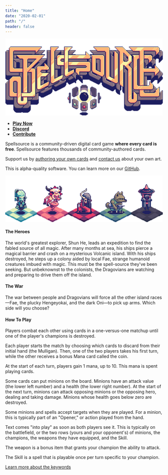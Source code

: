 ```yaml
---
title: "Home"
date: "2020-02-01"
path: "/"
header: false
---
```


![In-Game Screenshot](../assets/spellsource.png)

 - **[Play Now](game)**
 - **[Discord](https://discord.gg/HmbESh2)**
 - **[Contribute](contribute)**

Spellsource is a community-driven digital card game **where every card is free**. Spellsource features thousands of community-authored cards.

Support us by [authoring your own cards](/contribute) and [contact us](mailto:ben@hiddenswitch.com) about your own art.

This is alpha-quality software. You can learn more on our [GitHub](https://github.com/hiddenswitch/Spellsource-Server).
 
![Champions](../assets/champions.png)

#### The Heroes

The world's greatest explorer, Shun He, leads an expedition to find the fabled source of all magic. After many months at sea, his ships pierce a magical barrier and crash on a mysterious Volcanic island. With his ships destroyed, he steps up a colony aided by local Fae, strange humanoid creatures imbued with magic. This must be the spell-source they've been seeking. But unbeknownst to the colonists, the Dragovians are watching and preparing to drive them off the island.

#### The War

The war between people and Dragovians will force all the other island races—Fae, the plucky Hengeyokai, and the dark Oni—to pick up arms. Which side will you choose?

#### How To Play

Players combat each other using cards in a one-versus-one matchup until one of the player's champions is destroyed.

Each player starts the match by choosing which cards to discard from their initial hand (the Mulligan). Then, one of the two players takes his first turn, while the other receives a bonus Mana card called the coin.

At the start of each turn, players gain 1 mana, up to 10. This mana is spent playing cards.

Some cards can put minions on the board. Minions have an attack value (the lower left number) and a health (the lower right number). At the start of the next turn, minions can attack opposing minions or the opposing hero, dealing and taking damage. Minions whose health goes below zero are destroyed.

Some minions and spells accept targets when they are played. For a minion, this is typically part of an "Opener," or action played from the hand.

Text comes "into play" as soon as both players see it. This is typically on the battlefield, or the two rows (yours and your opponent's) of minions, the champions, the weapons they have equipped, and the Skill.

The weapon is a bonus item that grants your champion the ability to attack.

The Skill is a spell that is playable once per turn specific to your champion.

[Learn more about the keywords](keywords)